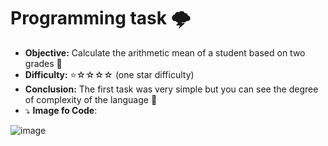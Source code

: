# Programming task 🌩️

- **Objective:** Calculate the arithmetic mean of a student based on two grades 🧠
- **Difficulty:** ⭐☆☆☆☆ (one star difficulty)
- **Conclusion:** The first task was very simple but you can see the degree of complexity of the language 🌱
- ⤵ **Image fo Code**:

![image](https://user-images.githubusercontent.com/119816215/210404789-eab74a3f-78dc-4d55-a6e2-60e69a71e032.png)








